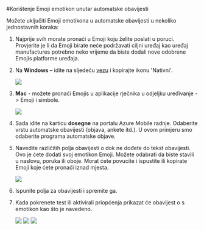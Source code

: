 <properties 
    pageTitle="Korištenje Emoji emotikona unutar Azure Mobile radnje" 
    description="Kako koristiti Emoji emotikona unutar automatske obavijesti"     
    services="mobile-engagement" 
    documentationCenter="mobile" 
    authors="piyushjo" 
    manager="dwrede" 
    editor="" />

<tags 
    ms.service="mobile-engagement" 
    ms.workload="mobile" 
    ms.tgt_pltfrm="mobile-windows-phone" 
    ms.devlang="na" 
    ms.topic="article" 
    ms.date="08/19/2016" 
    ms.author="piyushjo" />

#<a name="use-emoji-emoticon-within-push-notifications"></a>Korištenje Emoji emotikon unutar automatske obavijesti

Možete uključiti Emoji emotikona u automatske obavijesti u nekoliko jednostavnih koraka: 

1. Najprije svih morate pronaći u Emoji koju želite poslati u poruci. Provjerite je li da Emoji birate neće podržavati ciljni uređaj kao uređaj manufactures potrebno neko vrijeme da biste dodali nove odobrene Emojis platforme uređaja. 

2. Na **Windows** – idite na sljedeću [vezu](http://apps.timwhitlock.info/emoji/tables/unicode) i kopirajte ikonu 'Nativni'.

    ![][7] 

3. **Mac** - možete pronaći Emojis u aplikacije rječnika u odjeljku uređivanje -> Emoji i simbole.

    ![][6] 

4. Sada idite na karticu **dosegne** na portalu Azure Mobile radnje. Odaberite vrstu automatske obavijesti (objava, ankete itd.). U ovom primjeru smo odaberite programa automatske objave.

5. Navedite različitih polja obavijesti o dok ne dođete do tekst obavijesti. Ovo je ćete dodati svoj emotikon Emoji. Možete odabrati da biste stavili u naslovu, poruka ili oboje. Morat ćete povucite i ispustite ili kopirate Emoji koje ćete pronaći iznad mjesta. 

    ![][1]

6. Ispunite polja za obavijesti i spremite ga. 

7. Kada pokrenete test ili aktivirali priopćenja prikazat će obavijest o s emotikon kao što je navedeno.   

    ![][3] ![][4] ![][5]

<!-- Images. -->
[1]: ./media/mobile-engagement-use-emoji-with-push/notification_input.png
[3]: ./media/mobile-engagement-use-emoji-with-push/iOS_Emoji.png
[4]: ./media/mobile-engagement-use-emoji-with-push/Android_Emoji.png
[5]: ./media/mobile-engagement-use-emoji-with-push/WindowsPhone_Emoji.png
[6]: ./media/mobile-engagement-use-emoji-with-push/Mac_SelectEmoji.png
[7]: ./media/mobile-engagement-use-emoji-with-push/Windows_SelectEmoji.png

